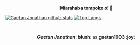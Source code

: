 <p align=center>  <strong> Miarahaba tompoko o! 👋 </strong> <p>


[![Gaetan Jonathan github stats](https://github-readme-stats.vercel.app/api?username=gaetan1903&show_icons=true&locale=en&title_color=008080&icon_color=008080&include_all_commits=true&count_private=true)](https://github.com/anuraghazra/github-readme-stats)
[![Top Langs](https://github-readme-stats.vercel.app/api/top-langs/?username=gaetan1903&hide=css,html&langs_count=10&layout=compact&locale=en&hide_border=true&title_color=008080)](https://github.com/anuraghazra/github-readme-stats)


<br/>

<p align=center> <strong> <i>Gaetan Jonathan</i> :blush: </strong> as <strong> gaetan1903 :joy: </strong> <p>

<br/>






